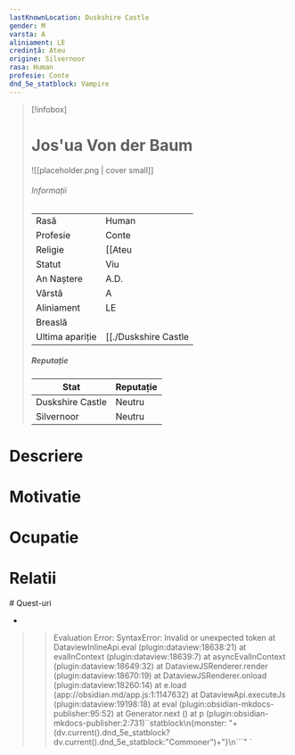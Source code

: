 ```yaml
---
lastKnownLocation: Duskshire Castle
gender: M
varsta: A
aliniament: LE
credință: Ateu
origine: Silvernoor
rasa: Human
profesie: Conte
dnd_5e_statblock: Vampire
---
```


> [!infobox]
> # Jos'ua Von der Baum
> ![[placeholder.png | cover small]]
> ###### Informații
> |  |   |
> | ---- | ---- |
> | Rasă | Human |
> | Profesie | Conte |
> | Religie |  [[Ateu|Ateu]] |
> | Statut | Viu | 
> | An Naștere |  A.D. |
> | Vârstă | A |
> | Aliniament | LE |
> | Breaslă |  |
> | Ultima apariție | [[./Duskshire Castle|Duskshire Castle]] |
> ##### Reputație
> | Stat |  Reputație |
> | ---- |  --- |
> | Duskshire Castle |  Neutru |
> | Silvernoor |  Neutru |
# Descriere
# Motivatie
# Ocupatie
# Relatii
<div><ul class="dataview list-view-ul"></ul></div>
# Quest-uri 
<div><ul class="dataview list-view-ul"><li><span></span></li></ul></div>







>>
>>Evaluation Error: SyntaxError: Invalid or unexpected token
    at DataviewInlineApi.eval (plugin:dataview:18638:21)
    at evalInContext (plugin:dataview:18639:7)
    at asyncEvalInContext (plugin:dataview:18649:32)
    at DataviewJSRenderer.render (plugin:dataview:18670:19)
    at DataviewJSRenderer.onload (plugin:dataview:18260:14)
    at e.load (app://obsidian.md/app.js:1:1147632)
    at DataviewApi.executeJs (plugin:dataview:19198:18)
    at eval (plugin:obsidian-mkdocs-publisher:95:52)
    at Generator.next (<anonymous>)
    at p (plugin:obsidian-mkdocs-publisher:2:731)``statblock\n{monster: "+(dv.current().dnd_5e_statblock?dv.current().dnd_5e_statblock:"Commoner")+"}\n```" `

